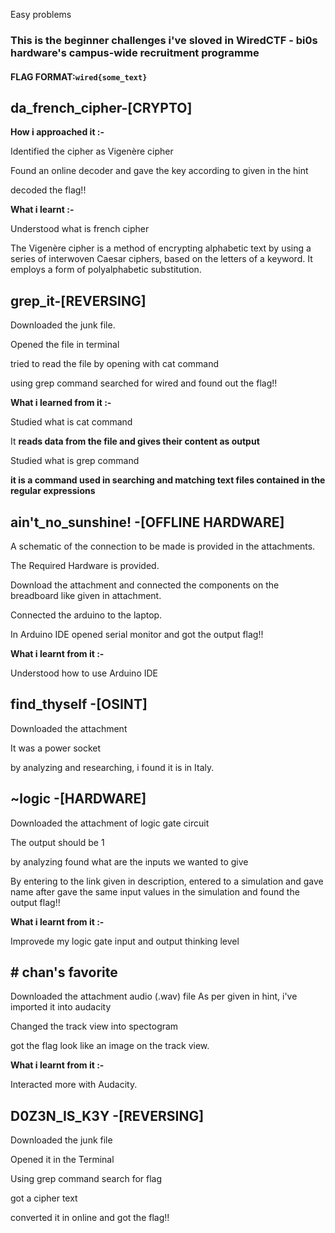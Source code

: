 Easy problems
### This is the beginner challenges i've sloved in WiredCTF - bi0s hardware's campus-wide recruitment programme

#### FLAG FORMAT:`wired{some_text}`
## da_french_cipher-[CRYPTO]
**How i approached it :-**

Identified the cipher as Vigenère cipher 

Found an online  decoder and gave the key according to given in the hint

decoded the flag!!

**What i learnt :-**

Understood what is french cipher 

The Vigenère cipher is a method of encrypting alphabetic text by using a series of interwoven Caesar ciphers, based on the letters of a keyword. It employs a form of polyalphabetic substitution.

##  grep_it-[REVERSING]

Downloaded the junk file.

Opened the file in terminal

tried to read the file by opening with cat command

using grep command searched for wired and found out the flag!!

**What i learned from it :-**

Studied what is cat command 

It **reads data from the file and gives their content as output**

Studied what is grep command

**it is a command used in searching and matching text files contained in the regular expressions**

##  ain't_no_sunshine! -[OFFLINE HARDWARE]

A schematic of the connection to be made is provided in the attachments. 

The Required Hardware is provided.

Download the attachment and connected the components on the breadboard like given in attachment.

Connected the arduino to the laptop.

In Arduino IDE opened serial monitor and got the output flag!!

**What i learnt from it :-** 

Understood how to use Arduino IDE

##  find_thyself -[OSINT]

Downloaded the attachment

It was a power socket

by analyzing and researching, i found it is in Italy.

##  ~logic -[HARDWARE]

Downloaded the attachment of logic gate circuit

The output should be 1 

by analyzing found what are the inputs we wanted to give

By entering to the link given in description, entered to a simulation and gave name
after gave the same input values in the simulation and found the output flag!!

**What i learnt from it :-**

Improvede my logic gate input and output thinking level

## # chan's favorite
Downloaded the attachment audio (.wav) file
As per given in hint, i've imported it into audacity

Changed the track view into spectogram

got the flag look like an image on the track view.

**What i learnt from it :-** 

Interacted more with Audacity.

##  D0Z3N_IS_K3Y -[REVERSING]

Downloaded the junk file

Opened it in the Terminal

Using grep command search for flag

got a cipher text 

converted it in online and got the flag!!
